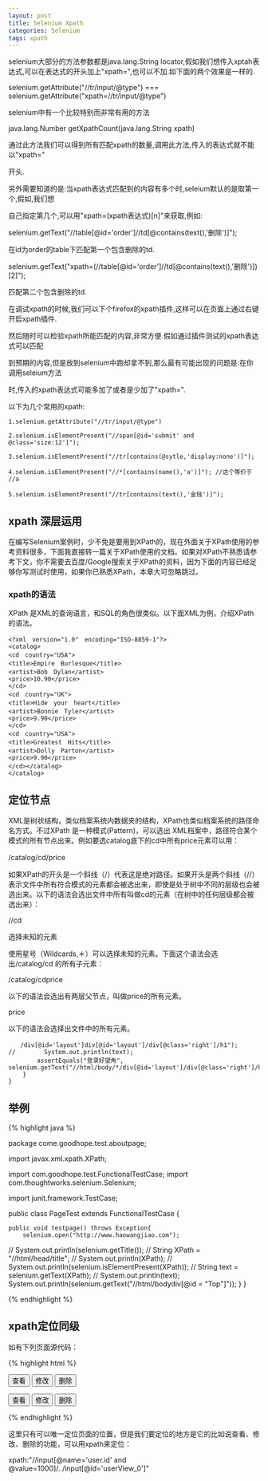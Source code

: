```yaml
---
layout: post
title: Selenium Xpath
categories: Selenium
tags: xpath
---
```


selenium大部分的方法参数都是java.lang.String locator,假如我们想传入xptah表达式,可以在表达式的开头加上"xpath=",也可以不加.如下面的两个效果是一样的.

selenium.getAttribute("//tr/input/@type")  === selenium.getAttribute("xpath=//tr/input/@type")

selenium中有一个比较特别而非常有用的方法

java.lang.Number getXpathCount(java.lang.String xpath)

通过此方法我们可以得到所有匹配xpath的数量,调用此方法,传入的表达式就不能以"xpath="

开头.

另外需要知道的是:当xpath表达式匹配到的内容有多个时,seleium默认的是取第一个,假如,我们想

自己指定第几个,可以用"xpath=(xpath表达式)[n]"来获取,例如:

selenium.getText("//table[@id='order']//td[@contains(text(),'删除')]");

在id为order的table下匹配第一个包含删除的td.

selenium.getText("xpath=(//table[@id='order']//td[@contains(text(),'删除')])[2]");

匹配第二个包含删除的td.

在调试xpath的时候,我们可以下个firefox的xpath插件,这样可以在页面上通过右键开启xpath插件.

然后随时可以检验xpath所能匹配的内容,非常方便.假如通过插件测试的xpath表达式可以匹配

到预期的内容,但是放到selenium中跑却拿不到,那么最有可能出现的问题是:在你调用seleium方法

时,传入的xpath表达式可能多加了或者是少加了"xpath=".

以下为几个常用的xpath:

    1.selenium.getAttribute("//tr/input/@type") 

    2.selenium.isElementPresent("//span[@id='submit' and @class='size:12']");

    3.selenium.isElementPresent("//tr[contains(@sytle,'display:none')]");

    4.selenium.isElementPresent("//*[contains(name(),'a')]"); //这个等价于 //a

    5.selenium.isElementPresent("//tr[contains(text(),'金钱')]");      

## xpath 深层运用

在编写Selenium案例时，少不免是要用到XPath的，现在外面关于XPath使用的参考资料很多，下面我直接转一篇关于XPath使用的文档。如果对XPath不熟悉请参考下文，你不需要去百度/Google搜索关于XPath的资料，因为下面的内容已经足够你写测试时使用，如果你已熟悉XPath，本章大可忽略跳过。

### xpath的语法

XPath 是XML的查询语言，和SQL的角色很类似。以下面XML为例，介绍XPath 的语法。

    <?xml　version="1.0"　encoding="ISO-8859-1"?>
    <catalog>
    <cd　country="USA">
    <title>Empire　Burlesque</title>
    <artist>Bob　Dylan</artist>
    <price>10.90</price>
    </cd>
    <cd　country="UK">
    <title>Hide　your　heart</title>
    <artist>Bonnie　Tyler</artist>
    <price>9.90</price>
    </cd>
    <cd　country="USA">
    <title>Greatest　Hits</title>
    <artist>Dolly　Parton</artist>
    <price>9.90</price>
    </cd></catalog>　　　　　　　　　
    </catalog>

## 定位节点

XML是树状结构，类似档案系统内数据夹的结构，XPath也类似档案系统的路径命名方式。不过XPath 是一种模式(Pattern)，可以选出 XML档案中，路径符合某个模式的所有节点出来。例如要选catalog底下的cd中所有price元素可以用：

/catalog/cd/price　　　

如果XPath的开头是一个斜线（/）代表这是绝对路径。如果开头是两个斜线（//）表示文件中所有符合模式的元素都会被选出来，即使是处于树中不同的层级也会被选出来。以下的语法会选出文件中所有叫做cd的元素（在树中的任何层级都会被选出来）：

//cd

选择未知的元素

使用星号（Wildcards,＊）可以选择未知的元素。下面这个语法会选出/catalog/cd 的所有子元素：

/catalog/cdprice

以下的语法会选出有两层父节点，叫做price的所有元素。

price

以下的语法会选择出文件中的所有元素。

    　　/div[@id='layout']div[@id='layout']/div[@class='right']/h1");
    //        System.out.println(text);
            assertEquals("登录好望角", selenium.getText("//html/body/*/div[@id='layout']/div[@class='right']/h1"));
        }
    }

## 举例

{% highlight java %}

package come.goodhope.test.aboutpage;

import javax.xml.xpath.XPath;

import com.goodhope.test.FunctionalTestCase;
import com.thoughtworks.selenium.Selenium;

import junit.framework.TestCase;

public class PageTest extends FunctionalTestCase {

    public void testpage() throws Exception{
        selenium.open("http://www.haowangjiao.com");
//        System.out.println(selenium.getTitle());
//        String XPath = "//html/head/title";
//        System.out.println(XPath);
//        System.out.println(selenium.isElementPresent(XPath));
//        String text = selenium.getText(XPath);
//        System.out.println(text);
        System.out.println(selenium.getText("//html/bodydiv[@id = "Top"]"));
    }
}

{% endhighlight %}

## xpath定位同级

如有下列页面源代码：

{% highlight html %}

<form id="aaa" name="bbb" onsubmit="return true;" action="/mmm/bbb.shtml" method="post">
<input type="hidden" name="user.id" value="1000" />
<input type="submit" id="userView_0" value="查看"/>
<input type="submit" id="userView_userEdit" name="action:userEdit" value="修改"/>
<input type="submit" id="userView_userDelete" name="action:userDelete" value="删除"/>
</form>
<form id="aaa" name="bbb" onsubmit="return true;" action="/mmm/bbb.shtml" method="post">
<input type="hidden" name="user.id" value="1001" />
<input type="submit" id="userView_0" value="查看"/>
<input type="submit" id="userView_userEdit" name="action:userEdit" value="修改"/>
<input type="submit" id="userView_userDelete" name="action:userDelete" value="删除"/>
</form>

{% endhighlight %}

这里只有<input type="hidden" name="user.id" value="1000" />可以唯一定位页面的位置，但是我们要定位的地方是它的比如说查看、修改、删除的功能，可以用xpath来定位：

xpath:"//input[@name='user.id' and @value=1000]/../input[@id='userView_0']"

